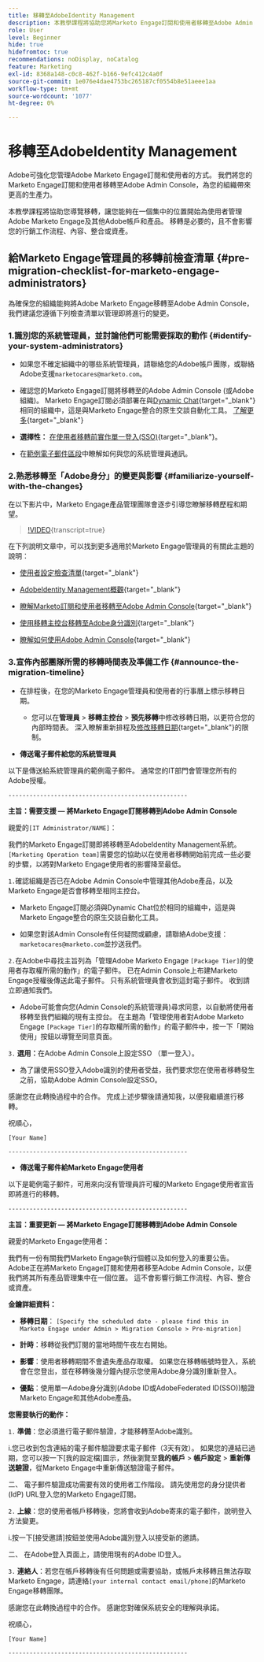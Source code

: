 ```yaml
---
title: 移轉至AdobeIdentity Management
description: 本教學課程將協助您將Marketo Engage訂閱和使用者移轉至Adobe Admin Console。
role: User
level: Beginner
hide: true
hidefromtoc: true
recommendations: noDisplay, noCatalog
feature: Marketing
exl-id: 8368a148-c0c8-462f-b166-9efc412c4a0f
source-git-commit: 1e076e4dae4753bc265187cf0554b8e51aeee1aa
workflow-type: tm+mt
source-wordcount: '1077'
ht-degree: 0%

---
```


# 移轉至AdobeIdentity Management

Adobe可強化您管理Adobe Marketo Engage訂閱和使用者的方式。 我們將您的Marketo Engage訂閱和使用者移轉至Adobe Admin Console，為您的組織帶來更高的生產力。

本教學課程將協助您導覽移轉，讓您能夠在一個集中的位置開始為使用者管理Adobe Marketo Engage及其他Adobe帳戶和產品。 移轉是必要的，且不會影響您的行銷工作流程、內容、整合或資產。

## 給Marketo Engage管理員的移轉前檢查清單 {#pre-migration-checklist-for-marketo-engage-administrators}

為確保您的組織能夠將Adobe Marketo Engage移轉至Adobe Admin Console，我們建議您遵循下列檢查清單以管理即將進行的變更。

### 1.識別您的系統管理員，並討論他們可能需要採取的動作 {#identify-your-system-administrators}

* 如果您不確定組織中的哪些系統管理員，請聯絡您的Adobe帳戶團隊，或聯絡Adobe支援`marketocares@marketo.com`。

* 確認您的Marketo Engage訂閱將移轉至的Adobe Admin Console (或Adobe組織)。  Marketo Engage訂閱必須部署在與[Dynamic Chat](https://experienceleague.adobe.com/en/docs/marketo-learn/tutorials/dynamic-chat/dynamic-chat-overview){target="_blank"}相同的組織中，這是與Marketo Engage整合的原生交談自動化工具。 [了解更多](https://experienceleague.adobe.com/en/docs/marketo/using/product-docs/administration/marketo-with-adobe-identity/subscription-and-user-migration/understanding-marketo-subscription-and-user-migration-to-the-adobe-admin-console#subscription-migration-complete){target="_blank"}

* **選擇性：** [在使用者移轉前實作單一登入(SSO)](https://experienceleague.adobe.com/en/docs/marketo/using/product-docs/administration/marketo-with-adobe-identity/subscription-and-user-migration/understanding-marketo-subscription-and-user-migration-to-the-adobe-admin-console#subscription-migration-complete){target="_blank"}。

* 在[範例電子郵件區段](#announce-the-migration-timeline)中瞭解如何與您的系統管理員通訊。

### 2.熟悉移轉至「Adobe身分」的變更與影響 {#familiarize-yourself-with-the-changes}

在以下影片中，Marketo Engage產品管理團隊會逐步引導您瞭解移轉歷程和期望。

>[!VIDEO](https://video.tv.adobe.com/v/3430920t3/?t=170/?quality=12&learn=on){transcript=true}

在下列說明文章中，可以找到更多適用於Marketo Engage管理員的有關此主題的說明：

* [使用者設定檢查清單](https://experienceleague.adobe.com/en/docs/marketo/using/getting-started/initial-setup/user-setup){target="_blank"}

* [AdobeIdentity Management概觀](https://experienceleague.adobe.com/en/docs/marketo/using/product-docs/administration/marketo-with-adobe-identity/adobe-identity-management-overview){target="_blank"}

* [瞭解Marketo訂閱和使用者移轉至Adobe Admin Console](https://experienceleague.adobe.com/en/docs/marketo/using/product-docs/administration/marketo-with-adobe-identity/subscription-and-user-migration/understanding-marketo-subscription-and-user-migration-to-the-adobe-admin-console){target="_blank"}

* [使用移轉主控台移轉至Adobe身分識別](https://experienceleague.adobe.com/en/docs/marketo/using/product-docs/administration/marketo-with-adobe-identity/subscription-and-user-migration/migrating-to-adobe-identity){target="_blank"}

* [瞭解如何使用Adobe Admin Console](https://helpx.adobe.com/tw/enterprise/using/admin-console.html){target="_blank"}

### 3.宣佈內部團隊所需的移轉時間表及準備工作 {#announce-the-migration-timeline}

* 在排程後，在您的Marketo Engage管理員和使用者的行事曆上標示移轉日期。

   * 您可以在&#x200B;**管理員** > **移轉主控台** > **預先移轉**&#x200B;中修改移轉日期，以更符合您的內部時間表。 深入瞭解重新排程及[修改移轉日期](https://experienceleague.adobe.com/en/docs/marketo/using/product-docs/administration/marketo-with-adobe-identity/subscription-and-user-migration/migrating-to-adobe-identity#pre-migration){target="_blank"}的限制。

* **傳送電子郵件給您的系統管理員**

以下是傳送給系統管理員的範例電子郵件。 通常您的IT部門會管理您所有的Adobe授權。

`---------------------------------------------------`

**主旨：需要支援 — 將Marketo Engage訂閱移轉到Adobe Admin Console**

親愛的`[IT Administrator/NAME]`：

我們的Marketo Engage訂閱即將移轉至AdobeIdentity Management系統。 `[Marketing Operation team]`需要您的協助以在使用者移轉開始前完成一些必要的步驟，以將對Marketo Engage使用者的影響降至最低。

`1.`確認組織是否已在Adobe Admin Console中管理其他Adobe產品，以及Marketo Engage是否會移轉至相同主控台。

* Marketo Engage訂閱必須與Dynamic Chat位於相同的組織中，這是與Marketo Engage整合的原生交談自動化工具。

* 如果您對該Admin Console有任何疑問或顧慮，請聯絡Adobe支援： `marketocares@marketo.com`並抄送我們。

`2.`在Adobe中尋找主旨列為「管理Adobe Marketo Engage `[Package Tier]`的使用者存取權所需的動作」的電子郵件。 已在Admin Console上布建Marketo Engage授權後傳送此電子郵件。 只有系統管理員會收到這封電子郵件。 收到請立即通知我們。

* Adobe可能會向您(Admin Console的系統管理員)尋求同意，以自動將使用者移轉至我們組織的現有主控台。 在主題為「管理使用者對Adobe Marketo Engage `[Package Tier]`的存取權所需的動作」的電子郵件中，按一下「開始使用」按鈕以導覽至同意頁面。

`3.` **選用：**&#x200B;在Adobe Admin Console上設定SSO （單一登入）。

* 為了讓使用SSO登入Adobe識別的使用者受益，我們要求您在使用者移轉發生之前，協助Adobe Admin Console設定SSO。

感謝您在此轉換過程中的合作。 完成上述步驟後請通知我，以便我繼續進行移轉。

祝順心，

`[Your Name]`

`---------------------------------------------------`

* **傳送電子郵件給Marketo Engage使用者**

以下是範例電子郵件，可用來向沒有管理員許可權的Marketo Engage使用者宣告即將進行的移轉。

`---------------------------------------------------`

**主旨：重要更新 — 將Marketo Engage訂閱移轉到Adobe Admin Console**

親愛的Marketo Engage使用者：

我們有一份有關我們Marketo Engage執行個體以及如何登入的重要公告。 Adobe正在將Marketo Engage訂閱和使用者移至Adobe Admin Console，以便我們將其所有產品管理集中在一個位置。 這不會影響行銷工作流程、內容、整合或資產。

**金鑰詳細資料：**

* **移轉日期**： `[Specify the scheduled date - please find this in Marketo Engage under Admin > Migration Console > Pre-migration]`

* **計時**：移轉從我們訂閱的當地時間午夜左右開始。

* **影響**：使用者移轉期間不會遺失產品存取權。 如果您在移轉帳號時登入，系統會在您登出，並在移轉後幾分鐘內提示您使用Adobe身分識別重新登入。

* **優點**：使用單一Adobe身分識別(Adobe ID或AdobeFederated ID(SSO))驗證Marketo Engage和其他Adobe產品。

**您需要執行的動作：**

`1.` **準備**：您必須進行電子郵件驗證，才能移轉至Adobe識別。

i.您已收到包含連結的電子郵件驗證要求電子郵件（3天有效）。 如果您的連結已過期，您可以按一下[我的設定檔]圖示，然後瀏覽至&#x200B;**我的帳戶** > **帳戶設定** > **重新傳送驗證**，從Marketo Engage中重新傳送驗證電子郵件。

二、 電子郵件驗證成功需要有效的使用者工作階段。 請先使用您的身分提供者(IdP) URL登入您的Marketo Engage訂閱。

`2.` **上線**：您的使用者帳戶移轉後，您將會收到Adobe寄來的電子郵件，說明登入方法變更。

i.按一下[接受邀請]按鈕並使用Adobe識別登入以接受新的邀請。

二、 在Adobe登入頁面上，請使用現有的Adobe ID登入。

`3.` **連絡人**：若您在帳戶移轉後有任何問題或需要協助，或帳戶未移轉且無法存取Marketo Engage，請連絡`[your internal contact email/phone]`的Marketo Engage移轉團隊。

感謝您在此轉換過程中的合作。 感謝您對確保系統安全的理解與承諾。

祝順心，

`[Your Name]`

`---------------------------------------------------`
